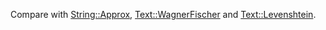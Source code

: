 Compare with [String::Approx](https://github.com/ReneNyffenegger/PerlModules/tree/master/String/Approx),
[Text::WagnerFischer](https://github.com/ReneNyffenegger/PerlModules/tree/master/Text/WagnerFischer) and
[Text::Levenshtein](https://github.com/ReneNyffenegger/PerlModules/tree/master/Text/Levenshtein).
